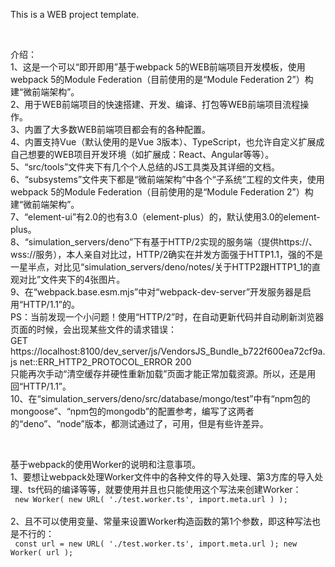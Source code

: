 This is a WEB project template.<br />

<br />

介绍：<br />
1、这是一个可以“即开即用”基于webpack 5的WEB前端项目开发模板，使用webpack 5的Module Federation（目前使用的是“Module Federation 2”）构建“微前端架构”。<br />
2、用于WEB前端项目的快速搭建、开发、编译、打包等WEB前端项目流程操作。<br />
3、内置了大多数WEB前端项目都会有的各种配置。<br />
4、内置支持Vue（默认使用的是Vue 3版本）、TypeScript，也允许自定义扩展成自己想要的WEB项目开发环境（如扩展成：React、Angular等等）。<br />
5、“src/tools”文件夹下有几个个人总结的JS工具类及其详细的文档。<br />
6、“subsystems”文件夹下都是“微前端架构”中各个“子系统”工程的文件夹，使用webpack 5的Module Federation（目前使用的是“Module Federation 2”）构建“微前端架构”。<br />
7、“element-ui”有2.0的也有3.0（element-plus）的，默认使用3.0的element-plus。<br />
8、“simulation_servers/deno”下有基于HTTP/2实现的服务端（提供https://、wss://服务），本人亲自对比过，HTTP/2确实在并发方面强于HTTP1.1，强的不是一星半点，对比见“simulation_servers/deno/notes/关于HTTP2跟HTTP1_1的直观对比”文件夹下的4张图片。<br />
9、在“webpack.base.esm.mjs”中对“webpack-dev-server”开发服务器是启用“HTTP/1.1”的。<br />
PS：当前发现一个小问题！使用“HTTP/2”时，在自动更新代码并自动刷新浏览器页面的时候，会出现某些文件的请求错误：<br />
GET https://localhost:8100/dev_server/js/VendorsJS_Bundle_b722f600ea72cf9a.js net::ERR_HTTP2_PROTOCOL_ERROR 200<br />
只能再次手动“清空缓存并硬性重新加载”页面才能正常加载资源。所以，还是用回“HTTP/1.1”。<br />
10、在“simulation_servers/deno/src/database/mongo/test”中有“npm包的mongoose”、“npm包的mongodb”的配置参考，编写了这两者的“deno”、“node”版本，都测试通过了，可用，但是有些许差异。<br />

<br />

基于webpack的使用Worker的说明和注意事项。<br />
1、要想让webpack处理Worker文件中的各种文件的导入处理、第3方库的导入处理、ts代码的编译等等，就要使用并且也只能使用这个写法来创建Worker：<br />
<code>
new Worker( new URL( './test.worker.ts', import.meta.url ) );
</code>
<br />
2、且不可以使用变量、常量来设置Worker构造函数的第1个参数，即这种写法也是不行的：<br />
<code>
const url = new URL( './test.worker.ts', import.meta.url );
new Worker( url );
</code>
